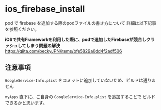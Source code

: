 # ios_firebase_install

pod で firebase を追加する際のpodファイルの書き方について
詳細は以下記事を参照ください。

**iOSで共有Frameworkを利用した際に、podで追加したFirebaseが競合しクラッシュしてしまう問題の解決**
https://qiita.com/beckyJPN/items/bfe5829a0dd4f2adf506

## 注意事項
`GoogleService-Info.plist`
をコミットに追加していないため、ビルドは通りません

`myApps`
直下に、ご自身の `GoogleService-Info.plist` を追加することで
ビルドできるかと思います。
